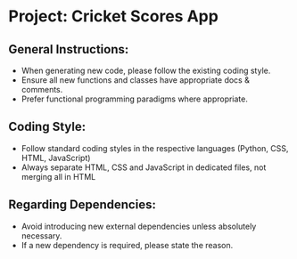 # Project: Cricket Scores App

## General Instructions:

- When generating new code, please follow the existing coding style.
- Ensure all new functions and classes have appropriate docs & comments.
- Prefer functional programming paradigms where appropriate.

## Coding Style:

- Follow standard coding styles in the respective languages (Python, CSS, HTML, JavaScript)
- Always separate HTML, CSS and JavaScript in dedicated files, not merging all in HTML

## Regarding Dependencies:

- Avoid introducing new external dependencies unless absolutely necessary.
- If a new dependency is required, please state the reason.